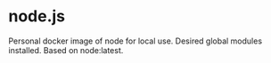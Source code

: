 # node.js
Personal docker image of node for local use. Desired global modules installed. Based on node:latest.
